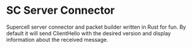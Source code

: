 # SC Server Connector

Supercell server connector and packet builder written in Rust for fun.
By default it will send ClientHello with the desired version and display information about the received message.
